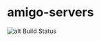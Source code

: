 # amigo-servers
![alt Build Status](https://github.com/saladzic/amigo-servers/actions/workflows/maven.yml/badge.svg)
